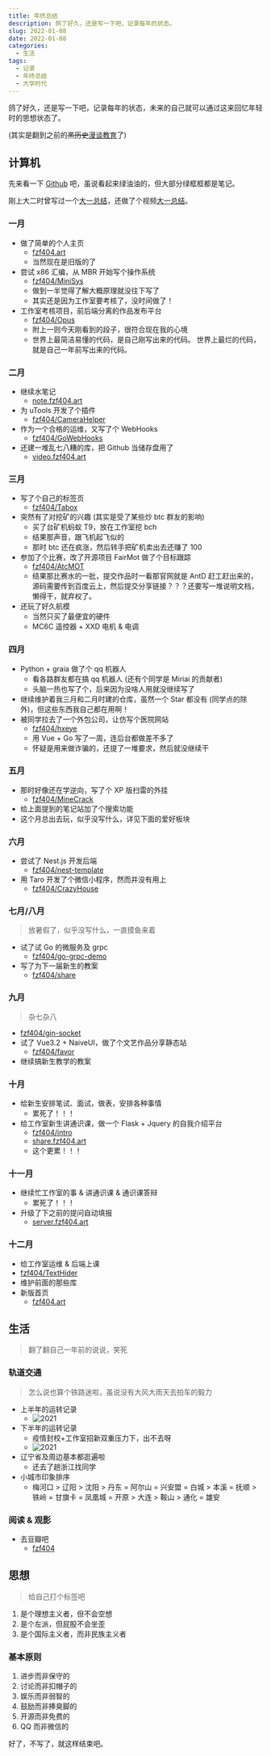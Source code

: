 ```yaml
---
title: 年终总结
description: 鸽了好久，还是写一下吧，记录每年的状态。
slug: 2022-01-08
date: 2022-01-08
categories:
  - 生活
tags:
  - 记录
  - 年终总结
  - 大学时代
---
```


鸽了好久，还是写一下吧，记录每年的状态，未来的自己就可以通过这来回忆年轻时的思想状态了。

(其实是翻到之前的~~黑历史~~[漫谈教育](https://blog.fzf404.art/p/2020-01-19/)了)

## 计算机

先来看一下 [Github](https://github.com/fzf404) 吧，虽说看起来绿油油的，但大部分绿框框都是笔记。

刚上大二时曾写过一个[大一总结](https://blog.fzf404.art/p/2021-09-20/)，还做了个视频[大一总结](https://www.bilibili.com/video/BV1MU4y1A7bJ)。

### 一月

- 做了简单的个人主页
  - [fzf404.art](https://fzf404.art/)
  - 当然现在是旧版的了
- 尝试 x86 汇编，从 MBR 开始写个操作系统
  - [fzf404/MiniSys](https://github.com/fzf404/MiniSys)
  - 做到一半觉得了解大概原理就没往下写了
  - 其实还是因为工作室要考核了，没时间做了！
- 工作室考核项目，前后端分离的作品发布平台
  - [fzf404/Opus](https://github.com/fzf404/Opus)
  - 附上一则今天刚看到的段子，很符合现在我的心境
  - 世界上最简洁易懂的代码，是自己刚写出来的代码。
    世界上最烂的代码，就是自己一年前写出来的代码。

### 二月

- 继续水笔记
  - [note.fzf404.art](https://note.fzf404.art/)
- 为 uTools 开发了个插件
  - [fzf404/CameraHelper](https://github.com/fzf404/CameraHelper)
- 作为一个合格的运维，又写了个 WebHooks
  - [fzf404/GoWebHooks](https://github.com/fzf404/GoWebHooks)
- 还建一堆乱七八糟的库，把 Github 当储存盘用了
  - [video.fzf404.art](https://video.fzf404.art/)

### 三月

- 写了个自己的标签页
  - [fzf404/Tabox](https://github.com/fzf404/Tabox)
- 突然有了对挖矿的兴趣 (其实是受了某些炒 btc 群友的影响)
  - 买了台矿机蚂蚁 T9，放在工作室挖 bch
  - 结果那声音，跟飞机起飞似的
  - 那时 btc 还在疯涨，然后转手把矿机卖出去还赚了 100
- 参加了个比赛，改了开源项目 FairMot 做了个目标跟踪
  - [fzf404/AtcMOT](https://github.com/fzf404/AtcMOT)
  - 结果那比赛水的一批，提交作品时一看那官网就是 AntD 赶工赶出来的，源码需要传到百度云上，然后提交分享链接？？？还要写一堆说明文档，懒得干，就弃权了。
- 还玩了好久航模
  - 当然只买了最便宜的硬件
  - MC6C 遥控器 + XXD 电机 & 电调

### 四月

- Python + graia 做了个 qq 机器人
  - 看各路群友都在搞 qq 机器人 (还有个同学是 Miriai 的贡献者)
  - 头脑一热也写了个，后来因为没啥人用就没继续写了
- 继续维护着我三月和二月时建的仓库，虽然一个 Star 都没有 (同学点的除外)，但这些东西我自己都在用啊！
- 被同学拉去了一个外包公司，让仿写个医院网站
  - [fzf404/hxeye](https://github.com/fzf404/hxeye)
  - 用 Vue + Go 写了一周，连后台都做差不多了
  - 怀疑是用来做诈骗的，还提了一堆要求，然后就没继续干

### 五月

- 那时好像还在学逆向，写了个 XP 版扫雷的外挂
  - [fzf404/MineCrack](https://github.com/fzf404/MineCrack)
- 给上面提到的笔记站加了个搜索功能
- 这个月总出去玩，似乎没写什么，详见下面的爱好板块

### 六月

- 尝试了 Nest.js 开发后端
  - [fzf404/nest-template](https://github.com/fzf404/nest-template)
- 用 Taro 开发了个微信小程序，然而并没有用上
  - [fzf404/CrazyHouse](https://github.com/fzf404/CrazyHouse)

### 七月/八月

> 放暑假了，似乎没写什么，一直摸鱼来着

- 试了试 Go 的微服务及 grpc
  - [fzf404/go-grpc-demo](https://github.com/fzf404/go-grpc-demo)
- 写了为下一届新生的教案
  - [fzf404/share](https://github.com/fzf404/share)

### 九月

> 杂七杂八

- [fzf404/gin-socket](https://github.com/fzf404/gin-socket)
- 试了 Vue3.2 + NaiveUI，做了个文艺作品分享静态站
  - [fzf404/favor](https://github.com/fzf404/favor)
- 继续搞新生教学的教案

### 十月

- 给新生安排笔试、面试，做表，安排各种事情
  - 累死了！！！
- 给工作室新生讲通识课，做一个 Flask + Jquery 的自我介绍平台
  - [fzf404/intro](https://github.com/fzf404/intro)
  - [share.fzf404.art](https://share.fzf404.art/)
  - 这个更累！！！

### 十一月

- 继续忙工作室的事 & 讲通识课 & 通识课答辩
  - 累死了！！！
- 升级了下之前的提问自动填报
  - [server.fzf404.art](https://server.fzf404.art/)

### 十二月

- 给工作室运维 & 后端上课
- [fzf404/TextHider](https://github.com/fzf404/TextHider)
- 维护前面的那些库
- 新版首页
  - [fzf404.art](https://fzf404.art/)

## 生活

> 翻了翻自己一年前的说说，笑死

### 轨道交通

> 怎么说也算个铁路迷啦，虽说没有大风大雨天去拍车的毅力

- 上半年的运转记录
  - ![2021](https://img.fzf404.art/blog/2022-10-19_13-46-59.webp)
- 下半年的运转记录
  - 疫情封校+工作室招新双重压力下，出不去呀
  - ![2021](https://img.fzf404.art/blog/2022-10-19_14-11-24.webp)
- 辽宁省及周边基本都逛遍啦
  - 还去了趟浙江找同学
- 小城市印象排序
  - 梅河口 > 辽阳 > 沈阳 > 丹东 = 阿尔山 = 兴安盟 = 白城 > 本溪 = 抚顺 > 铁岭 = 甘旗卡 = 凤凰城 = 开原 > 大连 > 鞍山 > 通化 = 雄安

### 阅读 & 观影

- 去豆瓣吧
  - [fzf404](https://www.douban.com/people/169857273)

## 思想

> 给自己打个标签吧

1. 是个理想主义者，但不会空想
2. 是个左派，但屁股不会坐歪
3. 是个国际主义者，而非民族主义者

### 基本原则

1. 进步而非保守的
2. 讨论而非扣帽子的
3. 娱乐而非弱智的
4. 鼓励而非捧臭脚的
5. 开源而非免费的
6. QQ 而非微信的

好了，不写了，就这样结束吧。
